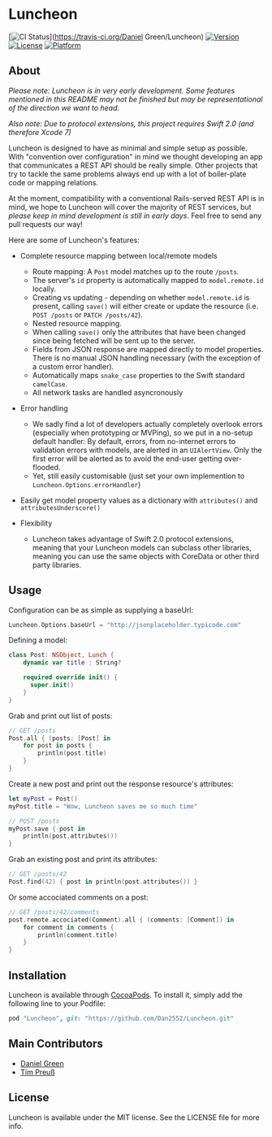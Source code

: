 # Luncheon

[![CI Status](http://img.shields.io/travis/Dan2552/Luncheon.svg?style=flat)](https://travis-ci.org/Daniel Green/Luncheon)
[![Version](https://img.shields.io/cocoapods/v/Luncheon.svg?style=flat)](http://cocoapods.org/pods/Luncheon)
[![License](https://img.shields.io/cocoapods/l/Luncheon.svg?style=flat)](http://cocoapods.org/pods/Luncheon)
[![Platform](https://img.shields.io/cocoapods/p/Luncheon.svg?style=flat)](http://cocoapods.org/pods/Luncheon)

## About

*Please note: Luncheon is in very early development. Some features mentioned in this README may not be finished but may be representational of the direction we want to head.*

*Also note: Due to protocol extensions, this project requires Swift 2.0 (and therefore Xcode 7)*

Luncheon is designed to have as minimal and simple setup as possible. With "convention over configuration" in mind we thought developing an app that communicates a REST API should be really simple. Other projects that try to tackle the same problems always end up with a lot of boiler-plate code or mapping relations.

At the moment, compatibility with a conventional Rails-served REST API is in mind, we hope to Luncheon will cover the majority of REST services, but *please keep in mind development is still in early days*. Feel free to send any pull requests our way!

Here are some of Luncheon's features:

- Complete resource mapping between local/remote models
	- Route mapping: A `Post` model matches up to the route `/posts`.
	- The server's `id` property is automatically mapped to `model.remote.id` locally.
	- Creating vs updating - depending on whether `model.remote.id` is present, calling `save()` will either create or update the resource (i.e. `POST /posts` or `PATCH /posts/42`).
	- Nested resource mapping.
	- When calling `save()` only the attributes that have been changed since being fetched will be sent up to the server.
	- Fields from JSON response are mapped directly to model properties. There is no manual JSON handling necessary (with the exception of a custom error handler).
	- Automatically maps `snake_case` properties to the Swift standard `camelCase`.
	- All network tasks are handled asyncronously

- Error handling
	- We sadly find a lot of developers actually completely overlook errors (especially when prototyping or MVPing), so we put in a no-setup default handler: By default, errors, from no-internet errors to validation errors with models, are alerted in an `UIAlertView`. Only the first error will be alerted as to avoid the end-user getting over-flooded.
	- Yet, still easily customisable (just set your own implemention to `Luncheon.Options.errorHandler`)
- Easily get model property values as a dictionary with `attributes()` and `attributesUnderscore()`

- Flexibility
  - Luncheon takes advantage of Swift 2.0 protocol extensions, meaning that your Luncheon models can subclass other libraries, meaning you can use the same objects with CoreData or other third party libraries.


## Usage

Configuration can be as simple as supplying a baseUrl:

```swift
Luncheon.Options.baseUrl = "http://jsonplaceholder.typicode.com"
```

Defining a model:

```swift
class Post: NSObject, Lunch {
    dynamic var title : String?

    required override init() {
      super.init()
    }
}
```

Grab and print out list of posts:

```swift
// GET /posts
Post.all { (posts: [Post] in
    for post in posts {
        println(post.title)
    }
}
```

Create a new post and print out the response resource's attributes:

```swift
let myPost = Post()
myPost.title = "Wow, Luncheon saves me so much time"

// POST /posts
myPost.save { post in
	println(post.attributes())
}
```

Grab an existing post and print its attributes:

```swift
// GET /posts/42
Post.find(42) { post in println(post.attributes()) }
```

Or some accociated comments on a post:

```swift
// GET /posts/42/comments
post.remote.accociated(Comment).all { (comments: [Comment]) in
    for comment in comments {
        println(comment.title)
    }
}
```

## Installation

Luncheon is available through [CocoaPods](http://cocoapods.org). To install
it, simply add the following line to your Podfile:

```ruby
pod "Luncheon", git: "https://github.com/Dan2552/Luncheon.git"
```

## Main Contributors

- [Daniel Green](https://github.com/Dan2552)
- [Tim Preuß](https://github.com/planerde)

## License

Luncheon is available under the MIT license. See the LICENSE file for more info.
